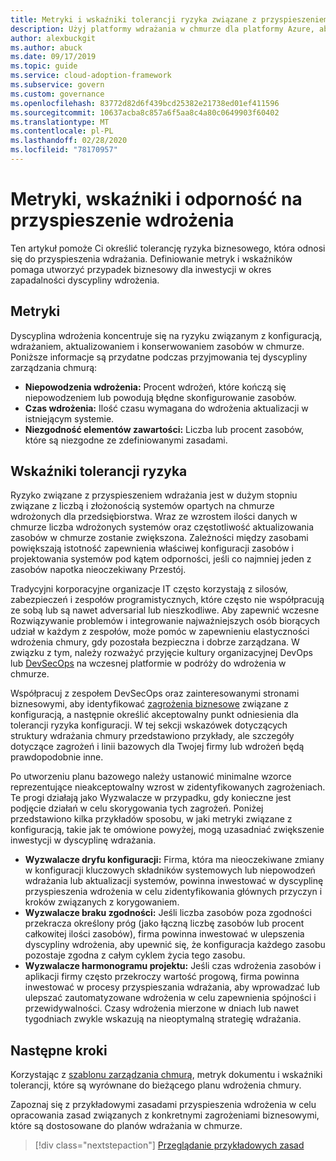 ```yaml
---
title: Metryki i wskaźniki tolerancji ryzyka związane z przyspieszeniem wdrożenia
description: Użyj platformy wdrażania w chmurze dla platformy Azure, aby określić tolerancję ryzyka biznesowego związanego z przyspieszeniem wdrażania.
author: alexbuckgit
ms.author: abuck
ms.date: 09/17/2019
ms.topic: guide
ms.service: cloud-adoption-framework
ms.subservice: govern
ms.custom: governance
ms.openlocfilehash: 83772d82d6f439bcd25382e21738ed01ef411596
ms.sourcegitcommit: 10637acba8c857a6f5aa8c4a80c0649903f60402
ms.translationtype: MT
ms.contentlocale: pl-PL
ms.lasthandoff: 02/28/2020
ms.locfileid: "78170957"
---
```

# <a name="deployment-acceleration-metrics-indicators-and-risk-tolerance"></a>Metryki, wskaźniki i odporność na przyspieszenie wdrożenia

Ten artykuł pomoże Ci określić tolerancję ryzyka biznesowego, która odnosi się do przyspieszenia wdrażania. Definiowanie metryk i wskaźników pomaga utworzyć przypadek biznesowy dla inwestycji w okres zapadalności dyscypliny wdrożenia.

## <a name="metrics"></a>Metryki

Dyscyplina wdrożenia koncentruje się na ryzyku związanym z konfiguracją, wdrażaniem, aktualizowaniem i konserwowaniem zasobów w chmurze. Poniższe informacje są przydatne podczas przyjmowania tej dyscypliny zarządzania chmurą:

- **Niepowodzenia wdrożenia:** Procent wdrożeń, które kończą się niepowodzeniem lub powodują błędne skonfigurowanie zasobów.
- **Czas wdrożenia:** Ilość czasu wymagana do wdrożenia aktualizacji w istniejącym systemie.
- **Niezgodność elementów zawartości:** Liczba lub procent zasobów, które są niezgodne ze zdefiniowanymi zasadami.

## <a name="risk-tolerance-indicators"></a>Wskaźniki tolerancji ryzyka

Ryzyko związane z przyspieszeniem wdrażania jest w dużym stopniu związane z liczbą i złożonością systemów opartych na chmurze wdrożonych dla przedsiębiorstwa. Wraz ze wzrostem ilości danych w chmurze liczba wdrożonych systemów oraz częstotliwość aktualizowania zasobów w chmurze zostanie zwiększona. Zależności między zasobami powiększają istotność zapewnienia właściwej konfiguracji zasobów i projektowania systemów pod kątem odporności, jeśli co najmniej jeden z zasobów napotka nieoczekiwany Przestój.

<!-- "en-us" location is required for the URL below. -->

Tradycyjni korporacyjne organizacje IT często korzystają z silosów, zabezpieczeń i zespołów programistycznych, które często nie współpracują ze sobą lub są nawet adversarial lub nieszkodliwe. Aby zapewnić wczesne Rozwiązywanie problemów i integrowanie najważniejszych osób biorących udział w każdym z zespołów, może pomóc w zapewnieniu elastyczności wdrożenia chmury, gdy pozostała bezpieczna i dobrze zarządzana. W związku z tym, należy rozważyć przyjęcie kultury organizacyjnej DevOps lub [DevSecOps](https://www.microsoft.com/en-us/securityengineering/devsecops) na wczesnej platformie w podróży do wdrożenia w chmurze.

Współpracuj z zespołem DevSecOps oraz zainteresowanymi stronami biznesowymi, aby identyfikować [zagrożenia biznesowe](./business-risks.md) związane z konfiguracją, a następnie określić akceptowalny punkt odniesienia dla tolerancji ryzyka konfiguracji. W tej sekcji wskazówek dotyczących struktury wdrażania chmury przedstawiono przykłady, ale szczegóły dotyczące zagrożeń i linii bazowych dla Twojej firmy lub wdrożeń będą prawdopodobnie inne.

Po utworzeniu planu bazowego należy ustanowić minimalne wzorce reprezentujące nieakceptowalny wzrost w zidentyfikowanych zagrożeniach. Te progi działają jako Wyzwalacze w przypadku, gdy konieczne jest podjęcie działań w celu skorygowania tych zagrożeń. Poniżej przedstawiono kilka przykładów sposobu, w jaki metryki związane z konfiguracją, takie jak te omówione powyżej, mogą uzasadniać zwiększenie inwestycji w dyscyplinę wdrażania.

- **Wyzwalacze dryfu konfiguracji:** Firma, która ma nieoczekiwane zmiany w konfiguracji kluczowych składników systemowych lub niepowodzeń wdrażania lub aktualizacji systemów, powinna inwestować w dyscyplinę przyspieszenia wdrożenia w celu zidentyfikowania głównych przyczyn i kroków związanych z korygowaniem.
- **Wyzwalacze braku zgodności:** Jeśli liczba zasobów poza zgodności przekracza określony próg (jako łączną liczbę zasobów lub procent całkowitej ilości zasobów), firma powinna inwestować w ulepszenia dyscypliny wdrożenia, aby upewnić się, że konfiguracja każdego zasobu pozostaje zgodna z całym cyklem życia tego zasobu.
- **Wyzwalacze harmonogramu projektu:** Jeśli czas wdrożenia zasobów i aplikacji firmy często przekroczy wartość progową, firma powinna inwestować w procesy przyspieszania wdrażania, aby wprowadzać lub ulepszać zautomatyzowane wdrożenia w celu zapewnienia spójności i przewidywalności. Czasy wdrożenia mierzone w dniach lub nawet tygodniach zwykle wskazują na nieoptymalną strategię wdrażania.

## <a name="next-steps"></a>Następne kroki

Korzystając z [szablonu zarządzania chmurą](./template.md), metryk dokumentu i wskaźniki tolerancji, które są wyrównane do bieżącego planu wdrożenia chmury.

Zapoznaj się z przykładowymi zasadami przyspieszenia wdrożenia w celu opracowania zasad związanych z konkretnymi zagrożeniami biznesowymi, które są dostosowane do planów wdrażania w chmurze.

> [!div class="nextstepaction"]
> [Przeglądanie przykładowych zasad](./policy-statements.md)
